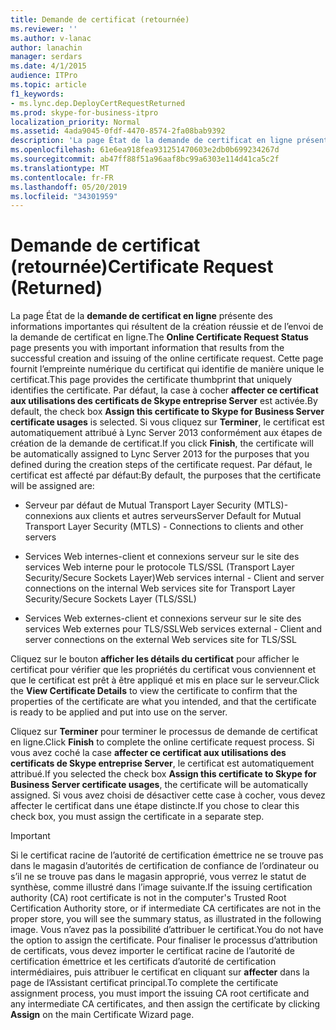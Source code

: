 ```yaml
---
title: Demande de certificat (retournée)
ms.reviewer: ''
ms.author: v-lanac
author: lanachin
manager: serdars
ms.date: 4/1/2015
audience: ITPro
ms.topic: article
f1_keywords:
- ms.lync.dep.DeployCertRequestReturned
ms.prod: skype-for-business-itpro
localization_priority: Normal
ms.assetid: 4ada9045-0fdf-4470-8574-2fa08bab9392
description: 'La page État de la demande de certificat en ligne présente des informations importantes qui résultent de la création réussie et de l’envoi de la demande de certificat en ligne. Cette page fournit l’empreinte numérique du certificat qui identifie de manière unique le certificat. Par défaut, la case à cocher affecter ce certificat aux utilisations des certificats de Skype entreprise Server est activée. Si vous cliquez sur terminer, le certificat est automatiquement attribué à Lync Server 2013 conformément aux étapes de création de la demande de certificat. Par défaut, le certificat est affecté par défaut:'
ms.openlocfilehash: 61e6ea918fea931251470603e2db0b699234267d
ms.sourcegitcommit: ab47ff88f51a96aaf8bc99a6303e114d41ca5c2f
ms.translationtype: MT
ms.contentlocale: fr-FR
ms.lasthandoff: 05/20/2019
ms.locfileid: "34301959"
---
```

# <a name="certificate-request-returned"></a><span data-ttu-id="43a41-107">Demande de certificat (retournée)</span><span class="sxs-lookup"><span data-stu-id="43a41-107">Certificate Request (Returned)</span></span>
 
<span data-ttu-id="43a41-108">La page État de la **demande de certificat en ligne** présente des informations importantes qui résultent de la création réussie et de l’envoi de la demande de certificat en ligne.</span><span class="sxs-lookup"><span data-stu-id="43a41-108">The **Online Certificate Request Status** page presents you with important information that results from the successful creation and issuing of the online certificate request.</span></span> <span data-ttu-id="43a41-109">Cette page fournit l’empreinte numérique du certificat qui identifie de manière unique le certificat.</span><span class="sxs-lookup"><span data-stu-id="43a41-109">This page provides the certificate thumbprint that uniquely identifies the certificate.</span></span> <span data-ttu-id="43a41-110">Par défaut, la case à cocher **affecter ce certificat aux utilisations des certificats de Skype entreprise Server** est activée.</span><span class="sxs-lookup"><span data-stu-id="43a41-110">By default, the check box **Assign this certificate to Skype for Business Server certificate usages** is selected.</span></span> <span data-ttu-id="43a41-111">Si vous cliquez sur **Terminer**, le certificat est automatiquement attribué à Lync Server 2013 conformément aux étapes de création de la demande de certificat.</span><span class="sxs-lookup"><span data-stu-id="43a41-111">If you click **Finish**, the certificate will be automatically assigned to Lync Server 2013 for the purposes that you defined during the creation steps of the certificate request.</span></span> <span data-ttu-id="43a41-112">Par défaut, le certificat est affecté par défaut:</span><span class="sxs-lookup"><span data-stu-id="43a41-112">By default, the purposes that the certificate will be assigned are:</span></span>
  
- <span data-ttu-id="43a41-113">Serveur par défaut de Mutual Transport Layer Security (MTLS)-connexions aux clients et autres serveurs</span><span class="sxs-lookup"><span data-stu-id="43a41-113">Server Default for Mutual Transport Layer Security (MTLS) - Connections to clients and other servers</span></span>
    
- <span data-ttu-id="43a41-114">Services Web internes-client et connexions serveur sur le site des services Web interne pour le protocole TLS/SSL (Transport Layer Security/Secure Sockets Layer)</span><span class="sxs-lookup"><span data-stu-id="43a41-114">Web services internal - Client and server connections on the internal Web services site for Transport Layer Security/Secure Sockets Layer (TLS/SSL)</span></span>
    
- <span data-ttu-id="43a41-115">Services Web externes-client et connexions serveur sur le site des services Web externes pour TLS/SSL</span><span class="sxs-lookup"><span data-stu-id="43a41-115">Web services external - Client and server connections on the external Web services site for TLS/SSL</span></span>
    
<span data-ttu-id="43a41-116">Cliquez sur le bouton **afficher les détails du certificat** pour afficher le certificat pour vérifier que les propriétés du certificat vous conviennent et que le certificat est prêt à être appliqué et mis en place sur le serveur.</span><span class="sxs-lookup"><span data-stu-id="43a41-116">Click the **View Certificate Details** to view the certificate to confirm that the properties of the certificate are what you intended, and that the certificate is ready to be applied and put into use on the server.</span></span>
  
<span data-ttu-id="43a41-117">Cliquez sur **Terminer** pour terminer le processus de demande de certificat en ligne.</span><span class="sxs-lookup"><span data-stu-id="43a41-117">Click **Finish** to complete the online certificate request process.</span></span> <span data-ttu-id="43a41-118">Si vous avez coché la case **affecter ce certificat aux utilisations des certificats de Skype entreprise Server**, le certificat est automatiquement attribué.</span><span class="sxs-lookup"><span data-stu-id="43a41-118">If you selected the check box **Assign this certificate to Skype for Business Server certificate usages**, the certificate will be automatically assigned.</span></span> <span data-ttu-id="43a41-119">Si vous avez choisi de désactiver cette case à cocher, vous devez affecter le certificat dans une étape distincte.</span><span class="sxs-lookup"><span data-stu-id="43a41-119">If you chose to clear this check box, you must assign the certificate in a separate step.</span></span> 
  
> [!IMPORTANT]
> <span data-ttu-id="43a41-120">Si le certificat racine de l’autorité de certification émettrice ne se trouve pas dans le magasin d’autorités de certification de confiance de l’ordinateur ou s’il ne se trouve pas dans le magasin approprié, vous verrez le statut de synthèse, comme illustré dans l’image suivante.</span><span class="sxs-lookup"><span data-stu-id="43a41-120">If the issuing certification authority (CA) root certificate is not in the computer's Trusted Root Certification Authority store, or if intermediate CA certificates are not in the proper store, you will see the summary status, as illustrated in the following image.</span></span> <span data-ttu-id="43a41-121">Vous n’avez pas la possibilité d’attribuer le certificat.</span><span class="sxs-lookup"><span data-stu-id="43a41-121">You do not have the option to assign the certificate.</span></span> <span data-ttu-id="43a41-122">Pour finaliser le processus d’attribution de certificats, vous devez importer le certificat racine de l’autorité de certification émettrice et les certificats d’autorité de certification intermédiaires, puis attribuer le certificat en cliquant sur **affecter** dans la page de l’Assistant certificat principal.</span><span class="sxs-lookup"><span data-stu-id="43a41-122">To complete the certificate assignment process, you must import the issuing CA root certificate and any intermediate CA certificates, and then assign the certificate by clicking **Assign** on the main Certificate Wizard page.</span></span>
  

